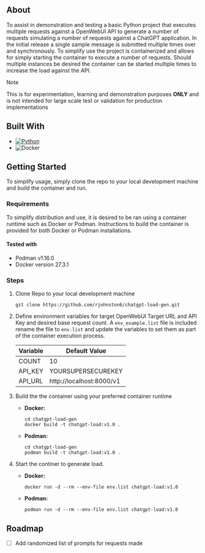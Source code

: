 <!-- About Project -->
## About
To assist in demonstration and testing a basic Python project that executes multiple requests against a OpenWebUI API to generate a number of requests simulating a number of requests against a ChatGPT application. In the initial release a single sample message is submitted multiple times over and synchronously. To simplify use the project is containerized and allows for simply starting the container to execute a number of requests. Should multiple instances be desired the container can be started multiple times to increase the load against the API.

> [!NOTE]
> This is for experimentation, learning and demonstration purposes **ONLY** and is not intended for large scale test or validation for production implementations

## Built With
* [![Python][Python.py]][Python-url]
* ![Docker](https://img.shields.io/badge/docker-%230db7ed.svg?style=for-the-badge&logo=docker&logoColor=white)


<!-- Getting Started -->
## Getting Started
To simplify usage, simply clone the repo to your local development machine and build the container and run.

### Requirements
To simplify distribution and use, it is desired to be ran using a container runtime such as Docker or Podman. Instructions to build the container is provided for both Docker or Podman installations.

#### Tested with
* Podman v1.16.0
* Docker version 27.3.1

### Steps
1. Clone Repo to your local development machine 
    ```
    git clone https://github.com/rjohnston6/chatgpt-load-gen.git
    ```
2. Define environment variables for target OpenWebUI Target URL and API Key and desired base request count. A `env_example.list` file is included rename the file to `env.list` and update the variables to set them as part of the container execution process.

    | Variable | Default Value |
    | --- | --- |
    | COUNT | 10 |
    | API_KEY | YOURSUPERSECUREKEY |
    |API_URL | http://localhost:8000/v1 |

3. Build the the container using your preferred container runtime
   - **Docker:**
      ```
      cd chatgpt-load-gen
      docker build -t chatgpt-load:v1.0 .
      ```
   - **Podman:**
      ```
      cd chatgpt-load-gen
      podman build -t chatgpt-load:v1.0 .
      ```
4. Start the continer to generate load.
   - **Docker:**
      ```
      docker run -d --rm --env-file env.list chatgpt-load:v1.0
      ```
   - **Podman:**
      ```
      podman run -d --rm --env-file env.list chatgpt-load:v1.0
      ```  

<!-- Roadmap -->
## Roadmap
- [ ] Add randomized list of prompts for requests made



<!-- MARKDOWN LINKS & IMAGES -->
<!-- https://www.markdownguide.org/basic-syntax/#reference-style-links -->
[Python.py]: https://img.shields.io/badge/python-3670A0?style=for-the-badge&logo=python&logoColor=ffdd54
[Python-url]: https://python.org